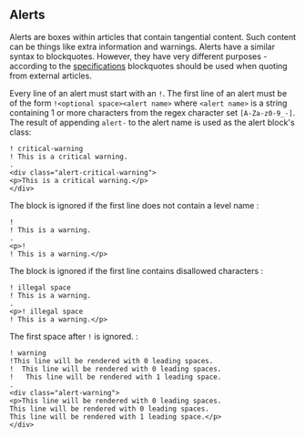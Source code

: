 ﻿## Alerts
Alerts are boxes within articles that contain tangential content. Such content can be things like extra information and warnings. Alerts have a similar syntax to 
blockquotes. However, they have very different purposes - according to the [specifications](https://html.spec.whatwg.org/multipage/grouping-content.html#the-blockquote-element)
blockquotes should be used when quoting from external articles.

Every line of an alert must start with an `!`. The first line of an alert must be of the form `!<optional space><alert name>` where `<alert name>`
is a string containing 1 or more characters from the regex character set `[A-Za-z0-9_-]`. The result of appending `alert-` to the alert name is used as the
alert block's class:

```````````````````````````````` example
! critical-warning
! This is a critical warning.
.
<div class="alert-critical-warning">
<p>This is a critical warning.</p>
</div>
````````````````````````````````

The block is ignored if the first line does not contain a level name :

```````````````````````````````` example
! 
! This is a warning.
.
<p>!
! This is a warning.</p>
````````````````````````````````

The block is ignored if the first line contains disallowed characters :

```````````````````````````````` example
! illegal space
! This is a warning.
.
<p>! illegal space
! This is a warning.</p>
````````````````````````````````


The first space after `!` is ignored. :

```````````````````````````````` example
! warning
!This line will be rendered with 0 leading spaces.
!  This line will be rendered with 0 leading spaces.
!   This line will be rendered with 1 leading space.
.
<div class="alert-warning">
<p>This line will be rendered with 0 leading spaces.
This line will be rendered with 0 leading spaces.
This line will be rendered with 1 leading space.</p>
</div>
````````````````````````````````